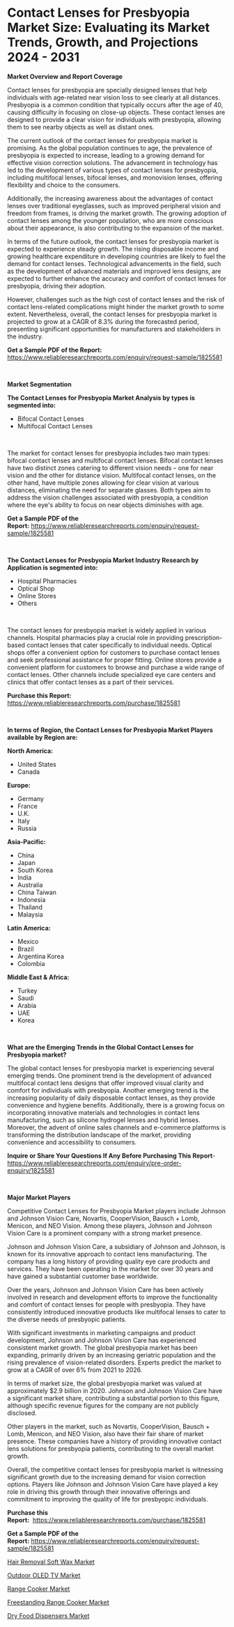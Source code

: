 <p><h1>Contact Lenses for Presbyopia Market Size: Evaluating its Market Trends, Growth, and Projections 2024 - 2031</h1></p><p><strong>Market Overview and Report Coverage</strong></p>
<p><p>Contact lenses for presbyopia are specially designed lenses that help individuals with age-related near vision loss to see clearly at all distances. Presbyopia is a common condition that typically occurs after the age of 40, causing difficulty in focusing on close-up objects. These contact lenses are designed to provide a clear vision for individuals with presbyopia, allowing them to see nearby objects as well as distant ones.</p><p>The current outlook of the contact lenses for presbyopia market is promising. As the global population continues to age, the prevalence of presbyopia is expected to increase, leading to a growing demand for effective vision correction solutions. The advancement in technology has led to the development of various types of contact lenses for presbyopia, including multifocal lenses, bifocal lenses, and monovision lenses, offering flexibility and choice to the consumers.</p><p>Additionally, the increasing awareness about the advantages of contact lenses over traditional eyeglasses, such as improved peripheral vision and freedom from frames, is driving the market growth. The growing adoption of contact lenses among the younger population, who are more conscious about their appearance, is also contributing to the expansion of the market.</p><p>In terms of the future outlook, the contact lenses for presbyopia market is expected to experience steady growth. The rising disposable income and growing healthcare expenditure in developing countries are likely to fuel the demand for contact lenses. Technological advancements in the field, such as the development of advanced materials and improved lens designs, are expected to further enhance the accuracy and comfort of contact lenses for presbyopia, driving their adoption.</p><p>However, challenges such as the high cost of contact lenses and the risk of contact lens-related complications might hinder the market growth to some extent. Nevertheless, overall, the contact lenses for presbyopia market is projected to grow at a CAGR of 8.3% during the forecasted period, presenting significant opportunities for manufacturers and stakeholders in the industry.</p></p>
<p><strong>Get a Sample PDF of the Report:</strong> <a href="https://www.reliableresearchreports.com/enquiry/request-sample/1825581">https://www.reliableresearchreports.com/enquiry/request-sample/1825581</a></p>
<p>&nbsp;</p>
<p><strong>Market Segmentation</strong></p>
<p><strong>The Contact Lenses for Presbyopia Market Analysis by types is segmented into:</strong></p>
<p><ul><li>Bifocal Contact Lenses</li><li>Multifocal Contact Lenses</li></ul></p>
<p>&nbsp;</p>
<p><p>The market for contact lenses for presbyopia includes two main types: bifocal contact lenses and multifocal contact lenses. Bifocal contact lenses have two distinct zones catering to different vision needs – one for near vision and the other for distance vision. Multifocal contact lenses, on the other hand, have multiple zones allowing for clear vision at various distances, eliminating the need for separate glasses. Both types aim to address the vision challenges associated with presbyopia, a condition where the eye's ability to focus on near objects diminishes with age.</p></p>
<p><strong>Get a Sample PDF of the Report:</strong>&nbsp;<a href="https://www.reliableresearchreports.com/enquiry/request-sample/1825581">https://www.reliableresearchreports.com/enquiry/request-sample/1825581</a></p>
<p>&nbsp;</p>
<p><strong>The Contact Lenses for Presbyopia Market Industry Research by Application is segmented into:</strong></p>
<p><ul><li>Hospital Pharmacies</li><li>Optical Shop</li><li>Online Stores</li><li>Others</li></ul></p>
<p>&nbsp;</p>
<p><p>The contact lenses for presbyopia market is widely applied in various channels. Hospital pharmacies play a crucial role in providing prescription-based contact lenses that cater specifically to individual needs. Optical shops offer a convenient option for customers to purchase contact lenses and seek professional assistance for proper fitting. Online stores provide a convenient platform for customers to browse and purchase a wide range of contact lenses. Other channels include specialized eye care centers and clinics that offer contact lenses as a part of their services.</p></p>
<p><strong>Purchase this Report:</strong>&nbsp; <a href="https://www.reliableresearchreports.com/purchase/1825581">https://www.reliableresearchreports.com/purchase/1825581</a></p>
<p>&nbsp;</p>
<p><strong>In terms of Region, the Contact Lenses for Presbyopia Market Players available by Region are:</strong></p>
<p>
    <p> <strong> North America: </strong>
        <ul>
            <li>United States</li>
            <li>Canada</li>
        </ul>
        </p> 
    <p> <strong> Europe: </strong>
        <ul>
            <li>Germany</li>
            <li>France</li>
            <li>U.K.</li>
            <li>Italy</li>
            <li>Russia</li>
        </ul>
        </p> 
    <p> <strong> Asia-Pacific: </strong>
        <ul>
            <li>China</li>
            <li>Japan</li>
            <li>South Korea</li>
            <li>India</li>
            <li>Australia</li>
            <li>China Taiwan</li>
            <li>Indonesia</li>
            <li>Thailand</li>
            <li>Malaysia</li>
        </ul>
        </p> 
    <p> <strong> Latin America: </strong>
        <ul>
            <li>Mexico</li>
            <li>Brazil</li>
            <li>Argentina Korea</li>
            <li>Colombia</li>
        </ul>
        </p> 
    <p> <strong> Middle East & Africa: </strong>
        <ul>
            <li>Turkey</li>
            <li>Saudi</li>
            <li>Arabia</li>
            <li>UAE</li>
            <li>Korea</li>
        </ul>
    </p>
    </p>
<p>&nbsp;</p>
<p><strong>What are the Emerging Trends in the Global Contact Lenses for Presbyopia market?</strong></p>
<p><p>The global contact lenses for presbyopia market is experiencing several emerging trends. One prominent trend is the development of advanced multifocal contact lens designs that offer improved visual clarity and comfort for individuals with presbyopia. Another emerging trend is the increasing popularity of daily disposable contact lenses, as they provide convenience and hygiene benefits. Additionally, there is a growing focus on incorporating innovative materials and technologies in contact lens manufacturing, such as silicone hydrogel lenses and hybrid lenses. Moreover, the advent of online sales channels and e-commerce platforms is transforming the distribution landscape of the market, providing convenience and accessibility to consumers.</p></p>
<p><strong>Inquire or Share Your Questions If Any Before Purchasing This Report</strong>- <a href="https://www.reliableresearchreports.com/enquiry/pre-order-enquiry/1825581">https://www.reliableresearchreports.com/enquiry/pre-order-enquiry/1825581</a></p>
<p>&nbsp;</p>
<p><strong>Major Market Players</strong></p>
<p><p>Competitive Contact Lenses for Presbyopia Market players include Johnson and Johnson Vision Care, Novartis, CooperVision, Bausch + Lomb, Menicon, and NEO Vision. Among these players, Johnson and Johnson Vision Care is a prominent company with a strong market presence.</p><p>Johnson and Johnson Vision Care, a subsidiary of Johnson and Johnson, is known for its innovative approach to contact lens manufacturing. The company has a long history of providing quality eye care products and services. They have been operating in the market for over 30 years and have gained a substantial customer base worldwide.</p><p>Over the years, Johnson and Johnson Vision Care has been actively involved in research and development efforts to improve the functionality and comfort of contact lenses for people with presbyopia. They have consistently introduced innovative products like multifocal lenses to cater to the diverse needs of presbyopic patients.</p><p>With significant investments in marketing campaigns and product development, Johnson and Johnson Vision Care has experienced consistent market growth. The global presbyopia market has been expanding, primarily driven by an increasing geriatric population and the rising prevalence of vision-related disorders. Experts predict the market to grow at a CAGR of over 6% from 2021 to 2026.</p><p>In terms of market size, the global presbyopia market was valued at approximately $2.9 billion in 2020. Johnson and Johnson Vision Care have a significant market share, contributing a substantial portion to this figure, although specific revenue figures for the company are not publicly disclosed.</p><p>Other players in the market, such as Novartis, CooperVision, Bausch + Lomb, Menicon, and NEO Vision, also have their fair share of market presence. These companies have a history of providing innovative contact lens solutions for presbyopia patients, contributing to the overall market growth.</p><p>Overall, the competitive contact lenses for presbyopia market is witnessing significant growth due to the increasing demand for vision correction options. Players like Johnson and Johnson Vision Care have played a key role in driving this growth through their innovative offerings and commitment to improving the quality of life for presbyopic individuals.</p></p>
<p><strong>Purchase this Report:</strong>&nbsp;&nbsp;<a href="https://www.reliableresearchreports.com/purchase/1825581">https://www.reliableresearchreports.com/purchase/1825581</a></p>
<p></p>
<p><strong>Get a Sample PDF of the Report:</strong>&nbsp;<a href="https://www.reliableresearchreports.com/enquiry/request-sample/1825581">https://www.reliableresearchreports.com/enquiry/request-sample/1825581</a></p>
<p><p><a href="https://github.com/vimar16th/Market-Research-Report-List-2/blob/main/hair-removal-soft-wax-market.md">Hair Removal Soft Wax Market</a></p><p><a href="https://github.com/ruslanpoljakovrd177/Market-Research-Report-List-2/blob/main/outdoor-oled-tv-market.md">Outdoor OLED TV Market</a></p><p><a href="https://github.com/luckyshygirl/Market-Research-Report-List-2/blob/main/range-cooker-market.md">Range Cooker Market</a></p><p><a href="https://github.com/gulaimolin/Market-Research-Report-List-2/blob/main/freestanding-range-cooker-market.md">Freestanding Range Cooker Market</a></p><p><a href="https://github.com/gdfhhhj/Market-Research-Report-List-2/blob/main/dry-food-dispensers-market.md">Dry Food Dispensers Market</a></p></p>